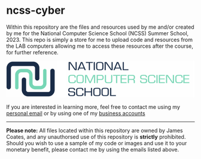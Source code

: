 # ncss-cyber

Within this repository are the files and resources used by me and/or created by me for the National Computer Science School (NCSS) Summer School, 2023.
This repo is simply a store for me to upload code and resources from the LAB computers allowing me to access these resources after the course, for further reference.


![NCSS Logo](readme-resources/imgs/ncss-logo.png)

If you are interested in learning more, feel free to contact me using my [personal email](mailto:jamescoates06@gmail.com) or by using one of my [business accounts](mailto:james@windcloud.com.au)
*** 

**Please note:** All files located within this repository are owned by James Coates, and any unauthorsed use of this repository is **strictly** prohibited. 
Should you wish to use a sample of my code or images and use it to your monetary benefit, please contact me by using the emails listed above.
